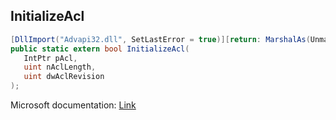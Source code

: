 ## InitializeAcl

```csharp
[DllImport("Advapi32.dll", SetLastError = true)][return: MarshalAs(UnmanagedType.Bool)]
public static extern bool InitializeAcl(
   IntPtr pAcl,
   uint nAclLength,
   uint dwAclRevision
);
```

Microsoft documentation: [Link](https://learn.microsoft.com/en-us/windows/win32/api/securitybaseapi/nf-securitybaseapi-initializeacl#:~:text=The%20InitializeAcl%20function%20creates%20an,ACL%20before%20you%20use%20it.)
